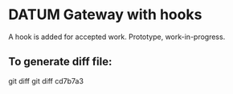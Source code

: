 # DATUM Gateway with hooks

A hook is added for accepted work.
Prototype, work-in-progress.


## To generate diff file:

git diff <commit>
git diff cd7b7a3
